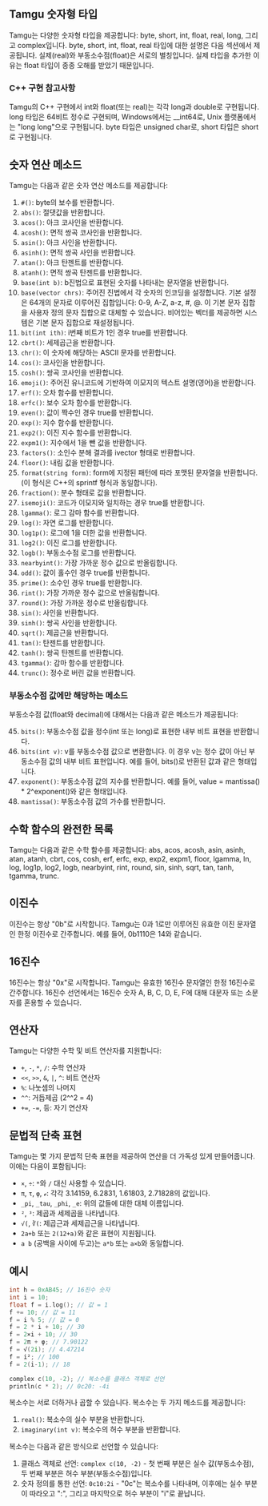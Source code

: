 ## Tamgu 숫자형 타입

Tamgu는 다양한 숫자형 타입을 제공합니다: byte, short, int, float, real, long, 그리고 complex입니다. byte, short, int, float, real 타입에 대한 설명은 다음 섹션에서 제공됩니다. 실제(real)와 부동소수점(float)은 서로의 별칭입니다. 실제 타입을 추가한 이유는 float 타입이 종종 오해를 받았기 때문입니다.

### C++ 구현 참고사항

Tamgu의 C++ 구현에서 int와 float(또는 real)는 각각 long과 double로 구현됩니다. long 타입은 64비트 정수로 구현되며, Windows에서는 __int64로, Unix 플랫폼에서는 "long long"으로 구현됩니다. byte 타입은 unsigned char로, short 타입은 short로 구현됩니다.

## 숫자 연산 메소드

Tamgu는 다음과 같은 숫자 연산 메소드를 제공합니다:

1. `#()`: byte의 보수를 반환합니다.
2. `abs()`: 절댓값을 반환합니다.
3. `acos()`: 아크 코사인을 반환합니다.
4. `acosh()`: 면적 쌍곡 코사인을 반환합니다.
5. `asin()`: 아크 사인을 반환합니다.
6. `asinh()`: 면적 쌍곡 사인을 반환합니다.
7. `atan()`: 아크 탄젠트를 반환합니다.
8. `atanh()`: 면적 쌍곡 탄젠트를 반환합니다.
9. `base(int b)`: b진법으로 표현된 숫자를 나타내는 문자열을 반환합니다.
10. `base(vector chrs)`: 주어진 진법에서 각 숫자의 인코딩을 설정합니다. 기본 설정은 64개의 문자로 이루어진 집합입니다: 0-9, A-Z, a-z, #, @. 이 기본 문자 집합을 사용자 정의 문자 집합으로 대체할 수 있습니다. 비어있는 벡터를 제공하면 시스템은 기본 문자 집합으로 재설정됩니다.
11. `bit(int ith)`: i번째 비트가 1인 경우 true를 반환합니다.
12. `cbrt()`: 세제곱근을 반환합니다.
13. `chr()`: 이 숫자에 해당하는 ASCII 문자를 반환합니다.
14. `cos()`: 코사인을 반환합니다.
15. `cosh()`: 쌍곡 코사인을 반환합니다.
16. `emoji()`: 주어진 유니코드에 기반하여 이모지의 텍스트 설명(영어)을 반환합니다.
17. `erf()`: 오차 함수를 반환합니다.
18. `erfc()`: 보수 오차 함수를 반환합니다.
19. `even()`: 값이 짝수인 경우 true를 반환합니다.
20. `exp()`: 지수 함수를 반환합니다.
21. `exp2()`: 이진 지수 함수를 반환합니다.
22. `expm1()`: 지수에서 1을 뺀 값을 반환합니다.
23. `factors()`: 소인수 분해 결과를 ivector 형태로 반환합니다.
24. `floor()`: 내림 값을 반환합니다.
25. `format(string form)`: form에 지정된 패턴에 따라 포맷된 문자열을 반환합니다. (이 형식은 C++의 sprintf 형식과 동일합니다).
26. `fraction()`: 분수 형태로 값을 반환합니다.
27. `isemoji()`: 코드가 이모지와 일치하는 경우 true를 반환합니다.
28. `lgamma()`: 로그 감마 함수를 반환합니다.
29. `log()`: 자연 로그를 반환합니다.
30. `log1p()`: 로그에 1을 더한 값을 반환합니다.
31. `log2()`: 이진 로그를 반환합니다.
32. `logb()`: 부동소수점 로그를 반환합니다.
33. `nearbyint()`: 가장 가까운 정수 값으로 반올림합니다.
34. `odd()`: 값이 홀수인 경우 true를 반환합니다.
35. `prime()`: 소수인 경우 true를 반환합니다.
36. `rint()`: 가장 가까운 정수 값으로 반올림합니다.
37. `round()`: 가장 가까운 정수로 반올림합니다.
38. `sin()`: 사인을 반환합니다.
39. `sinh()`: 쌍곡 사인을 반환합니다.
40. `sqrt()`: 제곱근을 반환합니다.
41. `tan()`: 탄젠트를 반환합니다.
42. `tanh()`: 쌍곡 탄젠트를 반환합니다.
43. `tgamma()`: 감마 함수를 반환합니다.
44. `trunc()`: 정수로 버린 값을 반환합니다.

### 부동소수점 값에만 해당하는 메소드

부동소수점 값(float와 decimal)에 대해서는 다음과 같은 메소드가 제공됩니다:

45. `bits()`: 부동소수점 값을 정수(int 또는 long)로 표현한 내부 비트 표현을 반환합니다.
46. `bits(int v)`: v를 부동소수점 값으로 변환합니다. 이 경우 v는 정수 값이 아닌 부동소수점 값의 내부 비트 표현입니다. 예를 들어, bits()로 반환된 값과 같은 형태입니다.
47. `exponent()`: 부동소수점 값의 지수를 반환합니다. 예를 들어, value = mantissa() * 2^exponent()와 같은 형태입니다.
48. `mantissa()`: 부동소수점 값의 가수를 반환합니다.

## 수학 함수의 완전한 목록

Tamgu는 다음과 같은 수학 함수를 제공합니다: abs, acos, acosh, asin, asinh, atan, atanh, cbrt, cos, cosh, erf, erfc, exp, exp2, expm1, floor, lgamma, ln, log, log1p, log2, logb, nearbyint, rint, round, sin, sinh, sqrt, tan, tanh, tgamma, trunc.

## 이진수

이진수는 항상 "0b"로 시작합니다. Tamgu는 0과 1로만 이루어진 유효한 이진 문자열인 한정 이진수로 간주합니다. 예를 들어, 0b1110은 14와 같습니다.

## 16진수

16진수는 항상 "0x"로 시작합니다. Tamgu는 유효한 16진수 문자열인 한정 16진수로 간주합니다. 16진수 선언에서는 16진수 숫자 A, B, C, D, E, F에 대해 대문자 또는 소문자를 혼용할 수 있습니다.

## 연산자

Tamgu는 다양한 수학 및 비트 연산자를 지원합니다:

- `+`, `-`, `*`, `/`: 수학 연산자
- `<<`, `>>`, `&`, `|`, `^`: 비트 연산자
- `%`: 나눗셈의 나머지
- `^^`: 거듭제곱 (2^^2 = 4)
- `+=`, `-=`, 등: 자기 연산자

## 문법적 단축 표현

Tamgu는 몇 가지 문법적 단축 표현을 제공하여 연산을 더 가독성 있게 만들어줍니다. 이에는 다음이 포함됩니다:

- `×`, `÷`: `*`와 `/` 대신 사용할 수 있습니다.
- `π`, `τ`, `φ`, `ℯ`: 각각 3.14159, 6.2831, 1.61803, 2.71828의 값입니다.
- `_pi`, `_tau`, `_phi`, `_e`: 위의 값들에 대한 대체 이름입니다.
- `²`, `³`: 제곱과 세제곱을 나타냅니다.
- `√(`, `∛(`: 제곱근과 세제곱근을 나타냅니다.
- `2a+b` 또는 `2(12+a)`와 같은 표현이 지원됩니다.
- `a b` (공백을 사이에 두고)는 `a*b` 또는 `a×b`와 동일합니다.

## 예시

```cpp
int h = 0xAB45; // 16진수 숫자
int i = 10;
float f = i.log(); // 값 = 1
f += 10; // 값 = 11
f = i % 5; // 값 = 0
f = 2 * i + 10; // 30
f = 2×i + 10; // 30
f = 2π + φ; // 7.90122
f = √(2i); // 4.47214
f = i²; // 100
f = 2(i-1); // 18

complex c(10, -2); // 복소수를 클래스 객체로 선언
println(c * 2); // 0c20: -4i
```

복소수는 서로 더하거나 곱할 수 있습니다. 복소수는 두 가지 메소드를 제공합니다:

1. `real()`: 복소수의 실수 부분을 반환합니다.
2. `imaginary(int v)`: 복소수의 허수 부분을 반환합니다.

복소수는 다음과 같은 방식으로 선언할 수 있습니다:

1. 클래스 객체로 선언: `complex c(10, -2)` - 첫 번째 부분은 실수 값(부동소수점), 두 번째 부분은 허수 부분(부동소수점)입니다.
2. 숫자 정의를 통한 선언: `0c10:2i` - "0c"는 복소수를 나타내며, 이후에는 실수 부분이 따라오고 ":", 그리고 마지막으로 허수 부분이 "i"로 끝납니다.